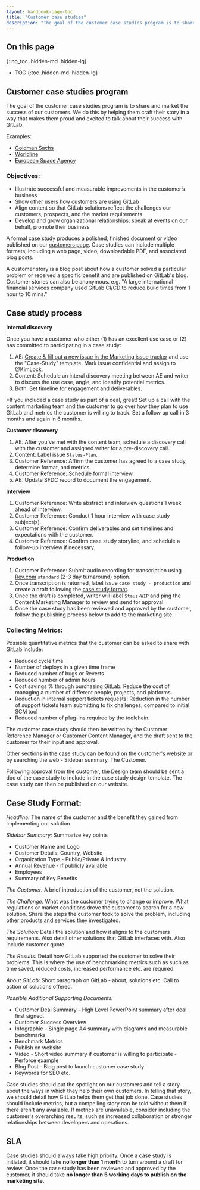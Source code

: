 ```yaml
---
layout: handbook-page-toc
title: "Customer case studies"
description: "The goal of the customer case studies program is to share and market the success of our customers."
---
```


## On this page
{:.no_toc .hidden-md .hidden-lg}

- TOC
{:toc .hidden-md .hidden-lg}

## Customer case studies program

The goal of the customer case studies program is to share and market the success of our customers. We do this by helping
them craft their story in a way that makes them proud and excited to talk about their success with GitLab. 

Examples:
- [Goldman Sachs](/customers/goldman-sachs/)
- [Worldline](/customers/worldline/)
- [European Space Agency](/customers/european-space-agency/)

### Objectives:
- Illustrate successful and measurable improvements in the customer’s business
- Show other users how customers are using GitLab
- Align content so that GitLab solutions reflect the challenges our customers, prospects, and the market requirements
- Develop and grow organizational relationships: speak at events on our behalf, promote their business

A formal case study produces a polished, finished document or video published on our
[customers page](/customers/). Case studies can include multiple formats, including
a web page, video, downloadable PDF, and associated blog posts.

A customer story is a blog post about how a customer solved a particular problem or
received a specific benefit and are published on GitLab's [blog](/blog/).
Customer stories can also be anonymous. e.g. "A large international financial services
company used GitLab CI/CD to reduce build times from 1 hour to 10 mins."

## Case study process

**Internal discovery**

Once you have a customer who either (1) has an excellent use case or (2) has committed to participating in a case study:

1. AE: [Create & fill out a new issue in the Marketing issue tracker](https://gitlab.com/gitlab-com/marketing/product-marketing/issues/new?issue%5Bassignee_id%5D=&issue%5Bmilestone_id%5D=) and use the "Case-Study" template. Mark issue confidential and assign to @KimLock. 
1. Content: Schedule an interal discovery meeting between AE and writer to discuss the use case, angle, and identify potential metrics. 
1. Both: Set timeline for engagement and deliverables. 

*If you included a case study as part of a deal, great! Set up a call with the content marketing team and the customer to go over how they plan to use GitLab and metrics the customer is willing to track. Set a follow up call in 3 months and again in 6 months.  

**Customer discovery**

1. AE: After you've met with the content team, schedule a discovery call with the customer and assigned writer for a pre-discovery call.
1. Content: Label issue `Status-Plan`. 
1. Customer Reference: Affirm the customer has agreed to a case study, determine format, and metrics. 
1. Customer Reference: Schedule formal interview. 
1. AE: Update SFDC record to document the engagement. 

**Interview** 

1. Customer Reference: Write abstract and interview questions 1 week ahead of interview. 
1. Customer Reference: Conduct 1 hour interview with case study subject(s). 
1. Customer Reference: Confirm deliverables and set timelines and expectations with the customer.
1. Customer Reference: Confirm case study storyline, and schedule a follow-up interview if necessary.

**Production**

1. Customer Reference: Submit audio recording for transcription using [Rev.com](https://rev.com/) `standard` (2-3 day turnaround) option. 
4. Once transcription is returned, label issue `case study - production` and create a draft following the [case study format](/handbook/marketing/strategic-marketing/#case-study-format).
5. Once the draft is completed, writer will label `Staus-WIP` and ping the Content Marketing Manager to review and send for approval.
6. Once the case study has been reviewed and approved by the customer, follow the publishing process below to add to the marketing site.


### Collecting Metrics:
Possible quantitative metrics that the customer can be asked to share with GitLab include:
- Reduced cycle time
- Number of deploys in a given time frame
- Reduced number of bugs or Reverts
- Reduced number of admin hours
- Cost savings % through purchasing GitLab: Reduce the cost of managing a number of different people, projects, and platforms.
- Reduction in internal support tickets requests: Reduction in the number of support tickets team submitting to fix challenges, compared to initial SCM tool
- Reduced number of plug-ins required by the toolchain. 

The customer case study should then be written by the Customer Reference Manager or Customer Content Manager, and the draft sent to the customer for their input and approval.

Other sections in the case study can be found on the customer's website or by searching the web - Sidebar summary, The Customer.

Following approval from the customer, the Design team should be sent a doc of the case study to include in the case study design template. The case study can then be published on our website.

## Case Study Format:

*Headline:* The name of the customer and the benefit they gained from implementing our solution

*Sidebar Summary:* Summarize key points
- Customer Name and Logo
- Customer Details: Country, Website
- Organization Type - Public/Private & Industry
- Annual Revenue - If publicly available
- Employees
- Summary of Key Benefits

*The Customer:* A brief introduction of the customer, not the solution.

*The Challenge:* What was the customer trying to change or improve. What regulations or market conditions drove the customer to search for a new solution. Share the steps the customer took to solve the problem, including other products and services they investigated.

*The Solution:* Detail the solution and how it aligns to the customers requirements. Also detail other solutions that GitLab interfaces with. Also include customer quote.

*The Results:* Detail how GitLab supported the customer to solve their problems. This is where the use of benchmarking metrics such as such as time saved, reduced costs, increased performance etc. are required.

*About GitLab:* Short paragraph on GitLab - about, solutions etc. Call to action of solutions offered.

*Possible Additional Supporting Documents:*
- Customer Deal Summary – High Level PowerPoint summary after deal first signed.
- Customer Success Overview
- Infographic – Single page A4 summary with diagrams and measurable benchmarks
- Benchmark Metrics
- Publish on website
- Video - Short video summary if customer is willing to participate - Perforce example
- Blog Post - Blog post to launch customer case study
- Keywords for SEO etc.

Case studies should put the spotlight on our customers and tell a story about the ways in which they help their own customers. In telling that story, we should detail how GitLab helps them get that job done. Case studies should include metrics, but a compelling story can be told without them if there aren't any available. If metrics are unavailable, consider including the customer's overarching results, such as increased collaboration or stronger relationships between developers and operations.  

## SLA

Case studies should always take high priority. Once a case study is initiated,
it should take **no longer than 1 month**  to turn around a draft for review. Once the case study has been reviewed and approved by the customer,
it should take **no longer than 5 working days to publish on the marketing site.**
